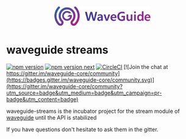 <h1 align=center>
<img src="logo/logotype.svg" width=50%>
</h1>

# waveguide streams

[![npm version](https://img.shields.io/npm/v/waveguide-streams)](https://img.shields.io/npm/v/waveguide-streams)
[![npm version next](https://img.shields.io/npm/v/waveguide-streams/next)](https://img.shields.io/npm/v/waveguide-streams/next)
[![CircleCI](https://circleci.com/gh/rzeigler/waveguide-streams.svg?style=svg)](https://circleci.com/gh/rzeigler/waveguide-streams) 
[![Join the chat at https://gitter.im/waveguide-core/community](https://badges.gitter.im/waveguide-core/community.svg)](https://gitter.im/waveguide-core/community?utm_source=badge&utm_medium=badge&utm_campaign=pr-badge&utm_content=badge)

waveguide-streams is the incubator project for the stream module of [waveguide](https://github.com/rzeigler/waveguide/) until the API is stabilized

If you have questions don't hesitate to ask them in the gitter.


